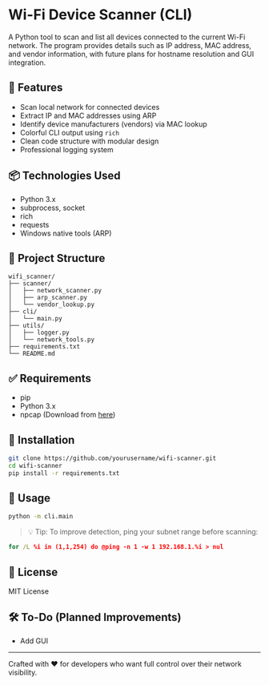 # Wi-Fi Device Scanner (CLI)

A Python tool to scan and list all devices connected to the current Wi-Fi network. The program provides details such as IP address, MAC address, and vendor information, with future plans for hostname resolution and GUI integration.

## 🚀 Features

-   Scan local network for connected devices
-   Extract IP and MAC addresses using ARP
-   Identify device manufacturers (vendors) via MAC lookup
-   Colorful CLI output using `rich`
-   Clean code structure with modular design
-   Professional logging system

## 📦 Technologies Used

-   Python 3.x
-   subprocess, socket
-   rich
-   requests
-   Windows native tools (ARP)

## 📁 Project Structure

```
wifi_scanner/
├── scanner/
│   ├── network_scanner.py
│   ├── arp_scanner.py
│   └── vendor_lookup.py
├── cli/
│   └── main.py
├── utils/
│   ├── logger.py
│   └── network_tools.py
├── requirements.txt
└── README.md
```

## ✅ Requirements

-   pip
-   Python 3.x
-   npcap (Download from [here](https://npcap.com/#download))

## 🔧 Installation

```bash
git clone https://github.com/yourusername/wifi-scanner.git
cd wifi-scanner
pip install -r requirements.txt
```

## 🧪 Usage

```bash
python -m cli.main
```

> 💡 Tip: To improve detection, ping your subnet range before scanning:

```cmd
for /L %i in (1,1,254) do @ping -n 1 -w 1 192.168.1.%i > nul
```

## 📝 License

MIT License

## 🛠️ To-Do (Planned Improvements)

-   Add GUI

---

Crafted with ❤️ for developers who want full control over their network visibility.

